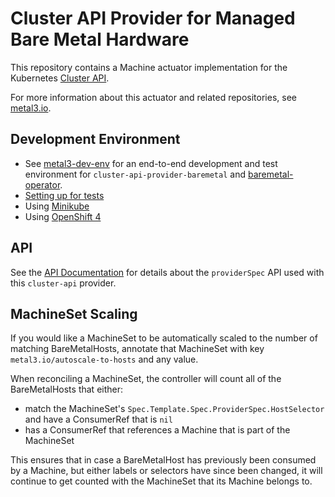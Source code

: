 # Cluster API Provider for Managed Bare Metal Hardware

This repository contains a Machine actuator implementation for the
Kubernetes [Cluster API](https://github.com/kubernetes-sigs/cluster-api/).

For more information about this actuator and related repositories, see
[metal3.io](http://metal3.io/).

## Development Environment

* See [metal3-dev-env](https://github.com/metal3-io/metal3-dev-env) for an
  end-to-end development and test environment for
  `cluster-api-provider-baremetal` and
  [baremetal-operator](https://github.com/metal3-io/baremetal-operator).
* [Setting up for tests](docs/dev/setup.md)
* Using [Minikube](docs/dev/minikube.md)
* Using [OpenShift 4](docs/dev/openshift.md)

## API

See the [API Documentation](docs/api.md) for details about the `providerSpec`
API used with this `cluster-api` provider.

## MachineSet Scaling

If you would like a MachineSet to be automatically scaled to the number of
matching BareMetalHosts, annotate that MachineSet with key
`metal3.io/autoscale-to-hosts` and any value.

When reconciling a MachineSet, the controller will count all of the
BareMetalHosts that either:
* match the MachineSet's `Spec.Template.Spec.ProviderSpec.HostSelector` and
  have a ConsumerRef that is `nil`
* has a ConsumerRef that references a Machine that is part of the MachineSet

This ensures that in case a BareMetalHost has previously been consumed by a
Machine, but either labels or selectors have since been changed, it will
continue to get counted with the MachineSet that its Machine belongs to.

